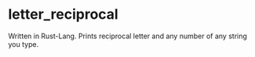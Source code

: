 # letter_reciprocal
Written in Rust-Lang.
Prints reciprocal letter and any number of any string you type.
